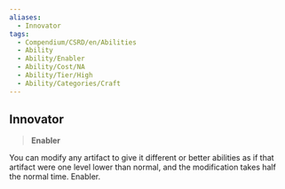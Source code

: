 ```yaml
---
aliases:
  - Innovator
tags:
  - Compendium/CSRD/en/Abilities
  - Ability
  - Ability/Enabler
  - Ability/Cost/NA
  - Ability/Tier/High
  - Ability/Categories/Craft
---
```

  
    
## Innovator    
>**Enabler**  
    
You can modify any artifact to give it different or better abilities as if that artifact were one level lower than normal, and the modification takes half the normal time. Enabler.